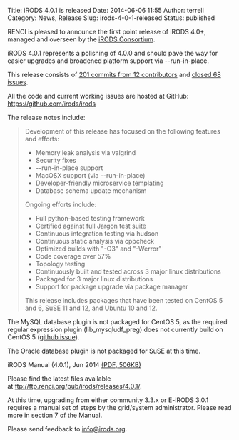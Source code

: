 Title: iRODS 4.0.1 is released
Date: 2014-06-06 11:55
Author: terrell
Category: News, Release
Slug: irods-4-0-1-released
Status: published

RENCI is pleased to announce the first point release of iRODS 4.0+,
managed and overseen by the [iRODS
Consortium](http://irods-consortium.org/).

iRODS 4.0.1 represents a polishing of 4.0.0 and should pave the way for
easier upgrades and broadened platform support via --run-in-place.

This release consists of [201 commits from 12
contributors](https://github.com/irods/irods/compare/4.0.0...4.0.1) and
[closed 68
issues](https://github.com/irods/irods/issues?milestone=7&state=closed).

All the code and current working issues are hosted at GitHub:
<https://github.com/irods/irods>

The release notes include:

> Development of this release has focused on the following features and
> efforts:
>
> -   Memory leak analysis via valgrind
> -   Security fixes
> -   --run-in-place support
> -   MacOSX support (via --run-in-place)
> -   Developer-friendly microservice templating
> -   Database schema update mechanism
>
> Ongoing efforts include:
>
> -   Full python-based testing framework
> -   Certified against full Jargon test suite
> -   Continuous integration testing via hudson
> -   Continuous static analysis via cppcheck
> -   Optimized builds with "-O3" and "-Werror"
> -   Code coverage over 57%
> -   Topology testing
> -   Continuously built and tested across 3 major linux distributions
> -   Packaged for 3 major linux distributions
> -   Support for package upgrade via package manager
>
> This release includes packages that have been tested on CentOS 5 and
> 6, SuSE 11 and 12, and Ubuntu 10 and 12.

The MySQL database plugin is not packaged for CentOS 5, as the required
regular expression plugin (lib\_mysqludf\_preg) does not currently build
on CentOS 5 ([github
issue](https://github.com/mysqludf/lib_mysqludf_preg/issues/13)).

The Oracle database plugin is not packaged for SuSE at this time.

iRODS Manual (4.0.1), Jun 2014 [(PDF,
506KB)](http://irods.org/wp-content/uploads/2014/06/irods-manual-4.0.1.pdf)

Please find the latest files available
at <ftp://ftp.renci.org/pub/irods/releases/4.0.1/>.

At this time, upgrading from either community 3.3.x or E-iRODS 3.0.1
requires a manual set of steps by the grid/system administrator. Please
read more in section 7 of the Manual.

Please send feedback to <info@irods.org>.
